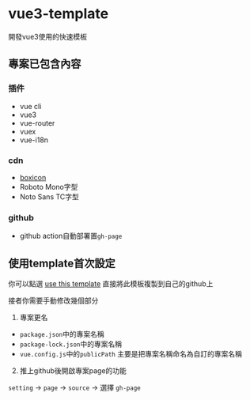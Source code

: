 # vue3-template

開發vue3使用的快速模板

## 專案已包含內容

### 插件

- vue cli
- vue3
- vue-router
- vuex
- vue-i18n

### cdn

- [boxicon](https://boxicons.com/)
- Roboto Mono字型
- Noto Sans TC字型

### github

- github action自動部署置`gh-page`

## 使用template首次設定

你可以點選 [use this template](/connectshark/vue3-template/generate) 直接將此模板複製到自己的github上

接者你需要手動修改幾個部分

1. 專案更名

- `package.json`中的專案名稱
- `package-lock.json`中的專案名稱
- `vue.config.js`中的`publicPath`
主要是把專案名稱命名為自訂的專案名稱

2. 推上github後開啟專案page的功能

`setting` -> `page` -> `source` -> 選擇 `gh-page`